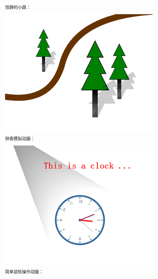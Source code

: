 恬静的小路：

![tree --- ]( https://github.com/dfdpk/canvas/blob/master/img/tree.png)

钟表模拟动画：

![clock -- ](https://github.com/dfdpk/canvas/blob/master/img/clock.png)

简单鼠标操作动画：


